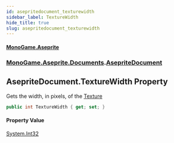 ```yaml
---
id: asepritedocument_texturewidth
sidebar_label: TextureWidth
hide_title: true
slug: asepritedocument_texturewidth
---
```

#### [MonoGame.Aseprite](index 'index')
### [MonoGame.Aseprite.Documents](monogame_aseprite_documents 'MonoGame.Aseprite.Documents').[AsepriteDocument](asepritedocument 'MonoGame.Aseprite.Documents.AsepriteDocument')
## AsepriteDocument.TextureWidth Property
Gets the width, in pixels, of the [Texture](asepritedocument_texture 'MonoGame.Aseprite.Documents.AsepriteDocument.Texture')  
```csharp
public int TextureWidth { get; set; }
```
#### Property Value
[System.Int32](https://docs.microsoft.com/en-us/dotnet/api/System.Int32 'System.Int32')  
